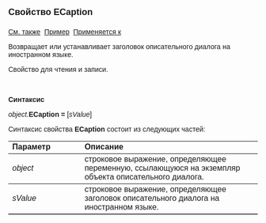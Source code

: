 ﻿<html>
<head>
<title>Описательный диалог\ECaption</title>
</head>

<body>

<p><font size="4" face="Arial"><strong>Свойство ECaption<br>
<br>
</strong></font><font face="Arial"><a href="Caption.html">См. также</a>&nbsp;
<u>Пример</u>&nbsp; <a href="../AsDialogEx.html">Применяется к</a></font></p>

<p><font face="Arial">Возвращает или устанавливает заголовок 
описательного диалога на иностранном языке. </font></p>

<p><font face="Arial">Свойство для чтения и записи.</font></p>

<p class="label">&nbsp;</p>

<p class="label"><font face="Arial"><b>Синтаксис</b></font></p>

<p><font face="Arial"><em>object.</em><strong>ECaption = </strong>[<em>sValue</em>]</font></p>

<p><font face="Arial">Синтаксис свойства <strong>ECaption</strong>
состоит из следующих частей:</font></p>

<table border="1" cellPadding="5" cols="2" frame="below" rules="rows">
<TBODY>
  <tr vAlign="top">
    <td class="label" width="29%"><font face="Arial"><b>Параметр</b></font></td>
    <td class="label" width="71%"><font face="Arial"><strong>Описание</strong></font></td>
  </tr>
  <tr>
    <td width="29%"><em><font face="Arial">object</font></em></td>
    <td width="71%"><font face="Arial">строковое выражение, 
	определяющее переменную, ссылающуюся на экземпляр объекта описательного 
	диалога.</font></td>
  </tr>
  <tr>
    <td width="29%"><em><font face="Arial">sValue</font></em></td>
    <td width="71%"><font face="Arial">строковое выражение, 
	определяющее заголовок описательного диалога на иностранном языке.</font></td>
  </tr>
</TBODY>
</table>
</body>
</html>

